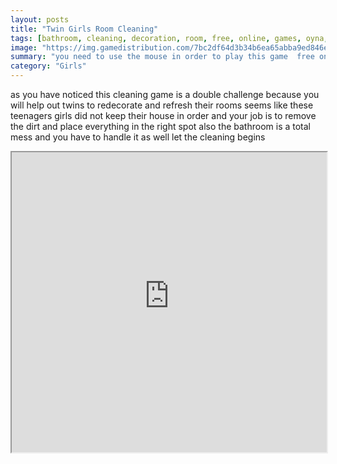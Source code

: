 ```yaml
---
layout: posts
title: "Twin Girls Room Cleaning"
tags: [bathroom, cleaning, decoration, room, free, online, games, oyna, game, free, games, play, play, games]
image: "https://img.gamedistribution.com/7bc2df64d3b34b6ea65abba9ed846e5e.jpg"
summary: "you need to use the mouse in order to play this game  free online games oyna game free games play play games"
category: "Girls"
---
```


as you have noticed this cleaning game is a double challenge because you will help out twins to redecorate and refresh their rooms seems like these teenagers girls did not keep their house in order and your job is to remove the dirt and place everything in the right spot also the bathroom is a total mess and you have to handle it as well let the cleaning begins

<iframe width="100%" height="480px;" src="https://flash.gamedistribution.com?game=7bc2df64d3b34b6ea65abba9ed846e5e"></iframe>
